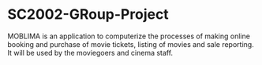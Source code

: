 # SC2002-GRoup-Project
MOBLIMA is an application to computerize the processes of making online booking and purchase of movie tickets, listing of movies and sale reporting. It will be used by the moviegoers and cinema staff.
